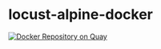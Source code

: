 # locust-alpine-docker

[![Docker Repository on Quay](https://quay.io/repository/tkrs/locust-alpine-docker/status "Docker Repository on Quay")](https://quay.io/repository/tkrs/locust-alpine-docker)
